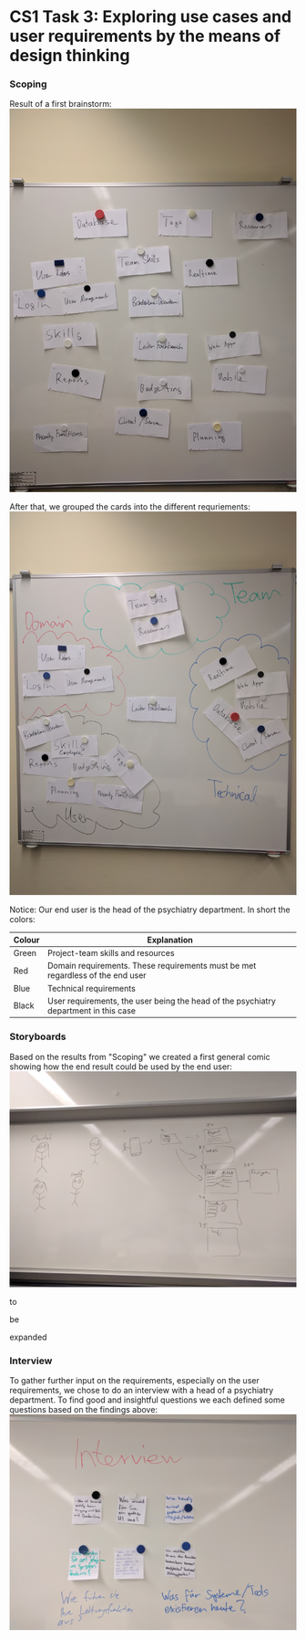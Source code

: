 # CS1 Task 3: Exploring use cases and user requirements by the means of design thinking
### Scoping 
Result of a first brainstorm: 
![Draft](media/CS1/Task3/CS1_Task3_Scoping_1st_draft.jpg)

After that, we grouped the cards into the different requriements: 
![Scoping](media/CS1/Task3/CS1_Task3_Scoping.jpg)

Notice: Our end user is the head of the psychiatry department. In short the colors: 

| Colour | Explanation                                                                          |
|--------|--------------------------------------------------------------------------------------|
| Green  | Project-team skills and resources                                                    |
| Red    | Domain requirements. These requirements must be met regardless of the end user       |
| Blue   | Technical requirements                                                               |
| Black  | User requirements, the user being the head of the psychiatry department in this case |

### Storyboards
Based on the results from "Scoping" we created a first general comic showing how the end result could be used by the end user: 
![Storyboard](media/CS1/Task3/CS1_Task3_Storyboard_1st_draft.jpg)

to

be

expanded

### Interview
To gather further input on the requirements, especially on the user requirements, we 
chose to do an interview with a head of a psychiatry department. To find good and 
insightful questions we each defined some questions based on the findings above: 
![Brainstorming interview questions](media/CS1/Task3/CS1_Task3_Interview_1st_draft.jpg)
